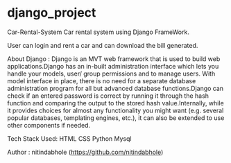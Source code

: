 # django_project
Car-Rental-System
Car rental system using Django FrameWork.

User can login and rent a car and can download the bill generated.

About Django :
Django is an MVT web framework that is used to build web applications.Django has an in-built administration interface which lets you handle your models, user/ group permissions and to manage users. With model interface in place, there is no need for a separate database administration program for all but advanced database functions.Django can check if an entered password is correct by running it through the hash function and comparing the output to the stored hash value.Internally, while it provides choices for almost any functionality you might want (e.g. several popular databases, templating engines, etc.), it can also be extended to use other components if needed.

Tech Stack Used:
HTML
CSS
Python
Mysql


Author :
nitindabhole (https://github.com/nitindabhole)
